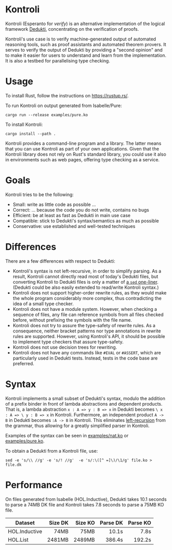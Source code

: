 # Kontroli

Kontroli (Esperanto for *verify*) is
an alternative implementation of the logical framework [Dedukti],
concentrating on the verification of proofs.

Kontroli's use case is to
verify machine-generated output of automated reasoning tools,
such as proof assistants and automated theorem provers.
It serves to verify the output of Dedukti by providing a "second opinion" and
to make it easier for users to understand and learn from the implementation.
It is also a testbed for parallelising type checking.

# Usage

To install Rust, follow the instructions on <https://rustup.rs/>.

To run Kontroli on output generated from Isabelle/Pure:

    cargo run --release examples/pure.ko

To install Kontroli:

    cargo install --path .

Kontroli provides a command-line program and a library.
The latter means that you can use Kontroli as part of your own applications.
Given that the Kontroli library does not rely on Rust's standard library,
you could use it also in environments such as web pages,
offering type checking as a service.

# Goals

Kontroli tries to be the following:

* Small: write as little code as possible ...
* Correct: ... because the code you do not write, contains no bugs
* Efficient: be at least as fast as Dedukti in main use case
* Compatible: stick to Dedukti's syntax/semantics as much as possible
* Conservative: use established and well-tested techniques

# Differences

There are a few differences with respect to Dedukti:

* Kontroli's syntax is not left-recursive, in order to simplify parsing.
  As a result, Kontroli cannot directly read most of today's Dedukti files, but
  converting Kontroli to Dedukti files is only a matter of
  [a `sed` one-liner](#syntax).
  (Dedukti could be also easily extended to read/write Kontroli syntax.)
* Kontroli does not support higher-order rewrite rules,
  as they would make the whole program considerably more complex,
  thus contradicting the idea of a small type checker.
* Kontroli does not have a module system.
  However, when checking a sequence of files,
  any file can reference symbols from all files checked before,
  without prefixing the symbols with the file name.
* Kontroli does not try to assure the type-safety of rewrite rules.
  As a consequence, neither
  bracket patterns nor
  type annotations in rewrite rules are supported.
  However, using Kontroli's API, it should be possible
  to implement type checkers that assure type-safety.
* Kontroli does not use decision trees for rewriting.
* Kontroli does not have any commands like `#EVAL` or `#ASSERT`,
  which are particularly used in Dedukti tests.
  Instead, tests in the code base are preferred.

# Syntax

Kontroli implements a small subset of Dedukti's syntax,
modulo the addition of a prefix binder in front of
lambda abstractions and dependent products.
That is, a lambda abstraction
`x : A => y : B => x` in Dedukti becomes
`\ x : A => \ y : B => x` in Kontroli.
Furthermore, an independent product
`A -> B` in Dedukti becomes
`:A -> B` in Kontroli.
This eliminates [left-recursion](https://en.wikipedia.org/wiki/Left_recursion)
from the grammar, thus allowing for a greatly simplified parser in Kontroli.

Examples of the syntax can be seen in
[examples/nat.ko](examples/nat.ko) or
[examples/pure.ko](examples/pure.ko).

To obtain a Dedukti from a Kontroli file, use:

    sed -e 's/\\ //g' -e 's/! //g'  -e 's/:\([^ =]\)/\1/g' file.ko > file.dk

# Performance

On files generated from Isabelle (HOL.Inductive),
Dedukti takes 10.1 seconds to parse a 74MB DK file and
Kontroli takes 7.8 seconds to parse a 75MB KO file.

Dataset       | Size DK | Size KO | Parse DK | Parse KO
------------- | ------: | ------: | -------: | -------:
HOL.Inductive |    74MB |    75MB |    10.1s |     7.8s
HOL.List      |  2481MB |  2489MB |   386.4s |   192.2s

[Dedukti]: https://deducteam.github.io/
